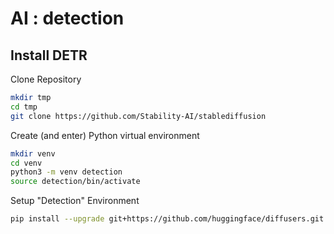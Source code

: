 # AI : detection

## Install DETR

Clone Repository

```bash
mkdir tmp
cd tmp
git clone https://github.com/Stability-AI/stablediffusion
```

Create (and enter) Python virtual environment

```bash
mkdir venv
cd venv
python3 -m venv detection
source detection/bin/activate
```

Setup "Detection" Environment

```bash
pip install --upgrade git+https://github.com/huggingface/diffusers.git transformers accelerate scipy timm matplotlib
```
